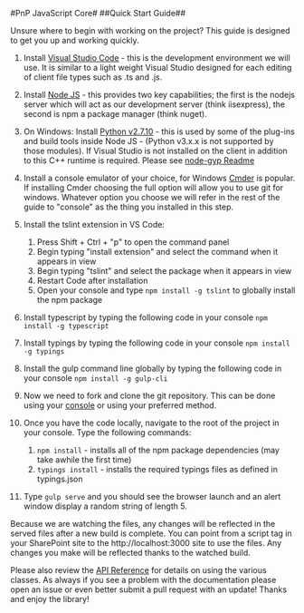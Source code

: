 #PnP JavaScript Core#
##Quick Start Guide##

Unsure where to begin with working on the project? This guide is designed to get you up and working quickly.

1. Install [Visual Studio Code](https://code.visualstudio.com/) - this is the development environment we will use. It is similar to a light weight Visual Studio designed for each editing of client file types such as .ts and .js.

2. Install [Node JS](https://nodejs.org/en/download/) - this provides two key capabilities; the first is the nodejs server which will act as our development server (think iisexpress), the second is npm a package manager (think nuget).

3. On Windows: Install [Python v2.7.10](https://www.python.org/downloads/release/python-2710/) - this is used by some of the plug-ins and build tools inside Node JS - (Python v3.x.x is not supported by those modules). If Visual Studio is not installed on the client in addition to this C++ runtime is required. Please see [node-gyp Readme](https://github.com/nodejs/node-gyp/blob/master/README.md)

4. Install a console emulator of your choice, for Windows [Cmder](http://cmder.net/) is popular. If installing Cmder choosing the full option will allow you to use git for windows. Whatever option you choose we will refer in the rest of the guide to "console" as the thing you installed in this step.

5. Install the tslint extension in VS Code:
	1. Press Shift + Ctrl + "p" to open the command panel
	2. Begin typing "install extension" and select the command when it appears in view
	3. Begin typing "tslint" and select the package when it appears in view
	4. Restart Code after installation
	5. Open your console and type `npm install -g tslint` to globally install the npm package

6. Install typescript by typing the following code in your console `npm install -g typescript`

7. Install typings by typing the following code in your console `npm install -g typings`

8. Install the gulp command line globally by typing the following code in your console `npm install -g gulp-cli`

9. Now we need to fork and clone the git repository. This can be done using your [console](https://help.github.com/articles/fork-a-repo/) or using your preferred method.

10. Once you have the code locally, navigate to the root of the project in your console. Type the following commands:
	1. `npm install` - installs all of the npm package dependencies (may take awhile the first time)
	2. `typings install` - installs the required typings files as defined in typings.json 

11. Type `gulp serve` and you should see the browser launch and an alert window display a random string of length 5.

Because we are watching the files, any changes will be reflected in the served files after a new build is complete. You can point from a script tag in your SharePoint site to the http://localhost:3000 site to use the files. Any changes you make will be reflected thanks to the watched build.

Please also review the [API Reference](/api) for details on using the various classes. As always if you see a problem with the documentation please open an issue or even better submit a pull request with an update! Thanks and enjoy the library! 

